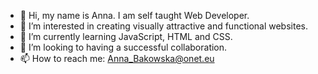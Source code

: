 - 👋 Hi, my name is Anna. I am self taught Web Developer. 
- 👀 I’m interested in creating visually attractive and functional websites. 
- 🌱 I’m currently learning JavaScript, HTML and CSS. 
- 💞️ I’m looking to having a successful collaboration. 
- 📫 How to reach me: Anna_Bakowska@onet.eu

<!---
annbak0349/annbak0349 is a ✨ special ✨ repository because its `README.md` (this file) appears on your GitHub profile.
You can click the Preview link to take a look at your changes.
--->
